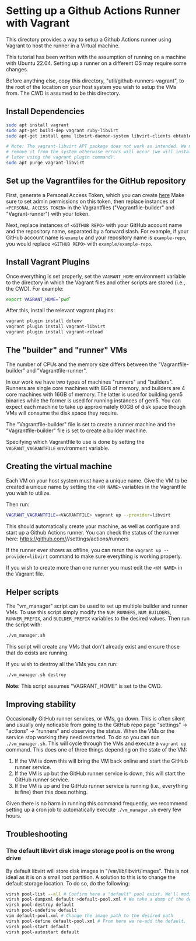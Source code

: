 # Setting up a Github Actions Runner with Vagrant

This directory provides a way to setup a Github Actions runner using Vagrant to host the runner in a Virtual machine.

This tutorial has been written with the assumption of running on a machine with Ubuntu 22.04.
Setting up a runner on a different OS may require some changes.

Before anything else, copy this directory, "util/github-runners-vagrant", to the root of the location on your host system you wish to setup the VMs from.
The CWD is assumed to be this directory.

## Install Dependencies

```sh
sudo apt install vagrant
sudo apt-get build-dep vagrant ruby-libvirt
sudo apt-get install qemu libvirt-daemon-system libvirt-clients ebtables dnsmasq-base libxslt-dev libxml2-dev libvirt-dev zlib1g-dev ruby-dev

# Note: The vagrant-libvirt APT package does not work as intended. We must
# remove it from the system otherwise errors will occur (we will install it
# later using the vagrant plugin command).
sudo apt purge vagrant-libvirt
```

## Set up the Vagrantfiles for the GitHub repository

First, generate a Personal Access Token, which you can create [here](https://github.com/settings/tokens)
Make sure to set admin permissions on this token, then replace instances of `<PERSONAL ACCESS TOKEN>` in the Vagrantfiles ("Vagrantfile-builder" and "Vagrant-runner") with your token.

Next, replace instances of `<GITHUB REPO>` with your GitHub account name and the repository name, separated by a forward slash.
For example, if your GitHub account name is `example` and your repository name is `example-repo`, you would replace `<GITHUB REPO>` with `example/example-repo`.

## Install Vagrant Plugins

Once everything is set properly, set the `VAGRANT_HOME` environment variable to the directory in which the Vagrant files and other scripts are stored (i.e., the CWD).
For example:

```sh
export VAGRANT_HOME=`pwd`
```

After this, install the relevant vagrant plugins:

``` sh
vagrant plugin install dotenv
vagrant plugin install vagrant-libvirt
vagrant plugin install vagrant-reload
```

## The "builder" and "runner" VMs

The number of CPUs and the memory size differs between the "Vagrantfile-builder" and "Vagrantfile-runner".

In our work we have two types of machines "runners" and "builders".
Runners are single core machines with 8GB of memory, and builders are 4 core machines with 16GB of memory.
The latter is used for building gem5 binaries while the former is used for running instances of gem5.
You can expect each machine to take up approximately 60GB of disk space though VMs will consume the disk space they require.

The "Vagrantfile-builder" file is set to create a runner machine and the "Vagrantfile-builder" file is set to create a builder machine.

Specifying which Vagrantfile to use is done by setting the `VAGRANT_VAGRANTFILE` environment variable.

## Creating the virtual machine

Each VM on your host system must have a unique name.
Give the VM to be created a unique name by setting the `<VM NAME>` variables in the Vagrantfile you wish to utilize.

Then run:

```sh
VAGRANT_VAGRANTFILE=<VAGRANTFILE> vagrant up --provider=libvirt
```

This should automatically create your machine, as well as configure and start up a Github Actions runner.
You can check the status of the runner here: https://github.com/<account>/<repo>/settings/actions/runners

If the runner ever shows as offline, you can rerun the `vagrant up --provider=libvirt` command to make sure everything is working properly.

If you wish to create more than one runner you must edit the `<VM NAME>` in the Vagrant file.

## Helper scripts

The "vm_manager" script can be used to set up multiple builder and runner VMs.
To use this script simply modify the `NUM_RUNNERS`, `NUM_BUILDERS`, `RUNNER_PREFIX`, and `BUILDER_PREFIX` variables to the desired values.
Then run the script with:

```sh
./vm_manager.sh
```

This script will create any VMs that don't already exist and ensure those that do exists are running.

If you wish to destroy all the VMs you can run:

```sh
./vm_manager.sh destroy
```

**Note:** This script assumes "VAGRANT_HOME" is set to the CWD.

## Improving stability

Occasionally GitHub runner services, or VMs, go down. This is often silent and
usually only noticable from going to the GitHub repo page "settings" -> "actions" -> "runners" and observing the status.
When the VMs or the service stop working they need restarted.
To do so you can sun `./vm_manager.sh`. This will cycle through the VMs and execute a `vagrant up` command.
This does one of three things depending on the state of the VM:

1. If the VM is down this will bring the VM back online and start the GitHub runner service.
2. If the VM is up but the GitHub runner service is down, this will start the GitHub runner service.
3. If the VM is up and the GitHub runner service is running (i.e., everything is fine) then this does nothing.

Given there is no harm in running this command frequently, we recommend setting up a cron job to automatically execute `./vm_manager.sh` every few hours.

## Troubleshooting

### The default libvirt disk image storage pool is on the wrong drive

By default libvirt will store disk images in "/var/lib/libvirt/images".
This is not ideal as it is on a small root partition.
A solution to this is to change the default storage location.
To do so, do the following:

```sh
virsh pool-list --all # Confirm here a "default" pool exist. We'll modify this.
virsh pool-dumpxml default >default-pool.xml # We take a dump of the default then removed it.
virsh pool-destroy default
virsh pool-undefine default
vim default-pool.xml # Change the image path to the desired path
virsh pool-define default-pool.xml # From here we re-add the default.
virsh pool-start default
virsh pool-autostart default
```

